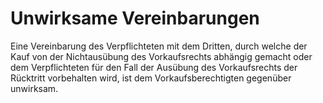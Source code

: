 # Unwirksame Vereinbarungen

Eine Vereinbarung des Verpflichteten mit dem Dritten, durch welche der Kauf von der Nichtausübung des Vorkaufsrechts abhängig gemacht oder dem Verpflichteten für den Fall der Ausübung des Vorkaufsrechts der Rücktritt vorbehalten wird, ist dem Vorkaufsberechtigten gegenüber unwirksam.